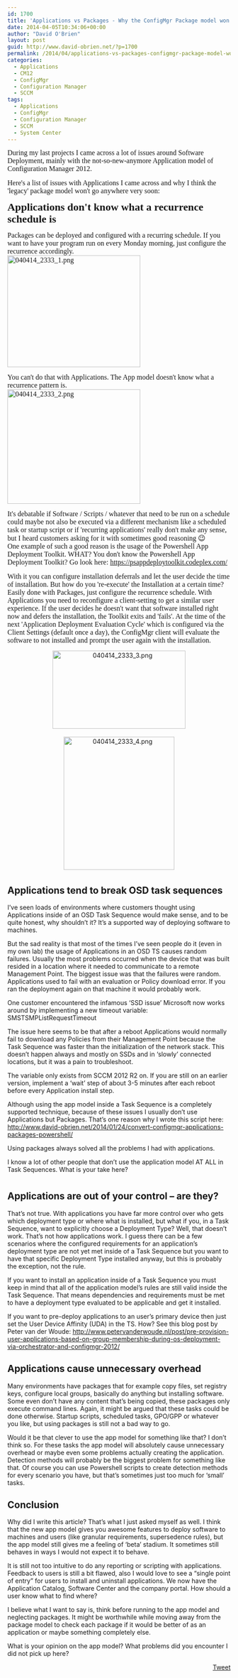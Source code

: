 ```yaml
---
id: 1700
title: 'Applications vs Packages - Why the ConfigMgr Package model won't go anywhere'
date: 2014-04-05T10:34:06+00:00
author: "David O'Brien"
layout: post
guid: http://www.david-obrien.net/?p=1700
permalink: /2014/04/applications-vs-packages-configmgr-package-model-wont-go-anywhere/
categories:
  - Applications
  - CM12
  - ConfigMgr
  - Configuration Manager
  - SCCM
tags:
  - Applications
  - ConfigMgr
  - Configuration Manager
  - SCCM
  - System Center
---
```

<span style="font-size: 12pt; font-family: times new roman;">During my last projects I came across a lot of issues around Software Deployment, mainly with the not-so-new-anymore Application model of Configuration Manager 2012.<br /> </span>

<span style="font-size: 12pt; font-family: times new roman;">Here's a list of issues with Applications I came across and why I think the 'legacy' package model won't go anywhere very soon:<br /> </span>

<span style="font-size: 18pt; font-family: times new roman;"><strong>Applications don't know what a recurrence schedule is<br /> </strong></span>

<span style="font-size: 12pt; font-family: times new roman;">Packages can be deployed and configured with a recurring schedule. If you want to have your program run on every Monday morning, just configure the recurrence accordingly.<br /> <a href="http://www.david-obrien.net/wp-content/uploads/2014/04/040414_2333_1.png" onclick="_gaq.push(['_trackEvent', 'outbound-article', 'http://www.david-obrien.net/wp-content/uploads/2014/04/040414_2333_1.png', '']);" class="broken_link"><img class="img-responsive aligncenter size-medium wp-image-1696" alt="040414_2333_1.png" src="http://www.david-obrien.net/wp-content/uploads/2014/04/040414_2333_1-300x252.png" width="300" height="252" srcset="/media/2014/04/040414_2333_1-300x252.png 300w, /media/2014/04/040414_2333_1-150x126.png 150w" sizes="(max-width: 300px) 100vw, 300px" /></a></span>

<span style="font-size: 12pt; font-family: times new roman;">You can't do that with Applications. The App model doesn't know what a recurrence pattern is.<br /> <a href="http://www.david-obrien.net/wp-content/uploads/2014/04/040414_2333_2.png" onclick="_gaq.push(['_trackEvent', 'outbound-article', 'http://www.david-obrien.net/wp-content/uploads/2014/04/040414_2333_2.png', '']);" class="broken_link"><img class="img-responsive aligncenter size-medium wp-image-1697" alt="040414_2333_2.png" src="http://www.david-obrien.net/wp-content/uploads/2014/04/040414_2333_2-300x258.png" width="300" height="258" srcset="/media/2014/04/040414_2333_2-300x258.png 300w, /media/2014/04/040414_2333_2-150x129.png 150w" sizes="(max-width: 300px) 100vw, 300px" /></a></span>

<span style="font-size: 12pt; font-family: times new roman;">It's debatable if Software / Scripts / whatever that need to be run on a schedule could maybe not also be executed via a different mechanism like a scheduled task or startup script or if 'recurring applications' really don't make any sense, but I heard customers asking for it with sometimes good reasoning 😉<br /> One example of such a good reason is the usage of the Powershell App Deployment Toolkit. WHAT? You don't know the Powershell App Deployment Toolkit? Go look here: <a href="https://psappdeploytoolkit.codeplex.com/" onclick="_gaq.push(['_trackEvent', 'outbound-article', 'https://psappdeploytoolkit.codeplex.com/', 'https://psappdeploytoolkit.codeplex.com/']);" >https://psappdeploytoolkit.codeplex.com/</a><br /> </span>

<span style="font-size: 12pt; font-family: times new roman;">With it you can configure installation deferrals and let the user decide the time of installation. But how do you 're-execute' the Installation at a certain time? Easily done with Packages, just configure the recurrence schedule. With Applications you need to reconfigure a client-setting to get a similar user experience. If the user decides he doesn't want that software installed right now and defers the installation, the Toolkit exits and 'fails'. At the time of the next 'Application Deployment Evaluation Cycle' which is configured via the Client Settings (default once a day), the ConfigMgr client will evaluate the software to not installed and prompt the user again with the installation.<br /> </span>

<p style="text-align: center;">
  <a href="http://www.david-obrien.net/wp-content/uploads/2014/04/040414_2333_3.png" onclick="_gaq.push(['_trackEvent', 'outbound-article', 'http://www.david-obrien.net/wp-content/uploads/2014/04/040414_2333_3.png', '']);" class="broken_link"><img class="img-responsive aligncenter size-medium wp-image-1698" alt="040414_2333_3.png" src="http://www.david-obrien.net/wp-content/uploads/2014/04/040414_2333_3-300x176.png" width="300" height="176" srcset="/media/2014/04/040414_2333_3-300x176.png 300w, /media/2014/04/040414_2333_3-250x147.png 250w, /media/2014/04/040414_2333_3-150x88.png 150w" sizes="(max-width: 300px) 100vw, 300px" /></a><span style="font-size: 12pt; font-family: times new roman;"><br /> </span>
</p>

<p style="text-align: center;">
  <a href="http://www.david-obrien.net/wp-content/uploads/2014/04/040414_2333_4.png" onclick="_gaq.push(['_trackEvent', 'outbound-article', 'http://www.david-obrien.net/wp-content/uploads/2014/04/040414_2333_4.png', '']);" class="broken_link"><img class="img-responsive aligncenter size-medium wp-image-1699" alt="040414_2333_4.png" src="http://www.david-obrien.net/wp-content/uploads/2014/04/040414_2333_4-250x300.png" width="250" height="300" srcset="/media/2014/04/040414_2333_4-250x300.png 250w, /media/2014/04/040414_2333_4-125x150.png 125w" sizes="(max-width: 250px) 100vw, 250px" /></a><span style="font-size: 12pt; font-family: times new roman;"><br /> </span>
</p>

## Applications tend to break OSD task sequences

I’ve seen loads of environments where customers thought using Applications inside of an OSD Task Sequence would make sense, and to be quite honest, why shouldn’t it? It’s a supported way of deploying software to machines.
  
But the sad reality is that most of the times I’ve seen people do it (even in my own lab) the usage of Applications in an OSD TS causes random failures. Usually the most problems occurred when the device that was built resided in a location where it needed to communicate to a remote Management Point. The biggest issue was that the failures were random. Applications used to fail with an evaluation or Policy download error. If you ran the deployment again on that machine it would probably work.

One customer encountered the infamous ‘SSD issue’ Microsoft now works around by implementing a new timeout variable: SMSTSMPListRequestTimeout
  
The issue here seems to be that after a reboot Applications would normally fail to download any Policies from their Management Point because the Task Sequence was faster than the initialization of the network stack. This doesn’t happen always and mostly on SSDs and in ‘slowly’ connected locations, but it was a pain to troubleshoot.
  
The variable only exists from SCCM 2012 R2 on. If you are still on an earlier version, implement a ‘wait’ step of about 3-5 minutes after each reboot before every Application install step.

Although using the app model inside a Task Sequence is a completely supported technique, because of these issues I usually don’t use Applications but Packages. That’s one reason why I wrote this script here: <a href="http://www.david-obrien.net/2014/01/24/convert-configmgr-applications-packages-powershell/" onclick="_gaq.push(['_trackEvent', 'outbound-article', 'http://www.david-obrien.net/2014/01/24/convert-configmgr-applications-packages-powershell/', 'http://www.david-obrien.net/2014/01/24/convert-configmgr-applications-packages-powershell/']);" title="http://www.david-obrien.net/2014/01/24/convert-configmgr-applications-packages-powershell/">http://www.david-obrien.net/2014/01/24/convert-configmgr-applications-packages-powershell/</a>
  
Using packages always solved all the problems I had with applications.

I know a lot of other people that don’t use the application model AT ALL in Task Sequences. What is your take here?

# 

## Applications are out of your control – are they?

That’s not true. With applications you have far more control over who gets which deployment type or where what is installed, but what if you, in a Task Sequence, want to explicitly choose a Deployment Type? Well, that doesn’t work. That’s not how applications work. I guess there can be a few scenarios where the configured requirements for an application’s deployment type are not yet met inside of a Task Sequence but you want to have that specific Deployment Type installed anyway, but this is probably the exception, not the rule.

If you want to install an application inside of a Task Sequence you must keep in mind that all of the application model’s rules are still valid inside the Task Sequence. That means dependencies and requirements must be met to have a deployment type evaluated to be applicable and get it installed.

If you want to pre-deploy applications to an user’s primary device then just set the User Device Affinity (UDA) in the TS. How? See this blog post by Peter van der Woude: <a href="http://www.petervanderwoude.nl/post/pre-provision-user-applications-based-on-group-membership-during-os-deployment-via-orchestrator-and-configmgr-2012/" onclick="_gaq.push(['_trackEvent', 'outbound-article', 'http://www.petervanderwoude.nl/post/pre-provision-user-applications-based-on-group-membership-during-os-deployment-via-orchestrator-and-configmgr-2012/', 'http://www.petervanderwoude.nl/post/pre-provision-user-applications-based-on-group-membership-during-os-deployment-via-orchestrator-and-configmgr-2012/']);" title="http://www.petervanderwoude.nl/post/pre-provision-user-applications-based-on-group-membership-during-os-deployment-via-orchestrator-and-configmgr-2012/">http://www.petervanderwoude.nl/post/pre-provision-user-applications-based-on-group-membership-during-os-deployment-via-orchestrator-and-configmgr-2012/</a>

## Applications cause unnecessary overhead

Many environments have packages that for example copy files, set registry keys, configure local groups, basically do anything but installing software. Some even don’t have any content that’s being copied, these packages only execute command lines. Again, it might be argued that these tasks could be done otherwise. Startup scripts, scheduled tasks, GPO/GPP or whatever you like, but using packages is still not a bad way to go.

Would it be that clever to use the app model for something like that? I don’t think so. For these tasks the app model will absolutely cause unnecessary overhead or maybe even some problems actually creating the application. Detection methods will probably be the biggest problem for something like that. Of course you can use Powershell scripts to create detection methods for every scenario you have, but that’s sometimes just too much for ‘small’ tasks.

## Conclusion

Why did I write this article? That’s what I just asked myself as well. I think that the new app model gives you awesome features to deploy software to machines and users (like granular requirements, supersedence rules), but the app model still gives me a feeling of ‘beta’ stadium. It sometimes still behaves in ways I would not expect it to behave.
  
It is still not too intuitive to do any reporting or scripting with applications. Feedback to users is still a bit flawed, also I would love to see a “single point of entry” for users to install and uninstall applications. We now have the Application Catalog, Software Center and the company portal. How should a user know what to find where?

I believe what I want to say is, think before running to the app model and neglecting packages. It might be worthwhile while moving away from the package model to check each package if it would be better of as an application or maybe something completely else.

What is your opinion on the app model? What problems did you encounter I did not pick up here? 

<div style="float: right; margin-left: 10px;">
  <a href="https://twitter.com/share" onclick="_gaq.push(['_trackEvent', 'outbound-article', 'https://twitter.com/share', 'Tweet']);" class="twitter-share-button" data-hashtags="Applications,ConfigMgr,Configuration+Manager,SCCM,System+Center" data-count="vertical" data-url="http://www.david-obrien.net/2014/04/applications-vs-packages-configmgr-package-model-wont-go-anywhere/">Tweet</a>
</div>

